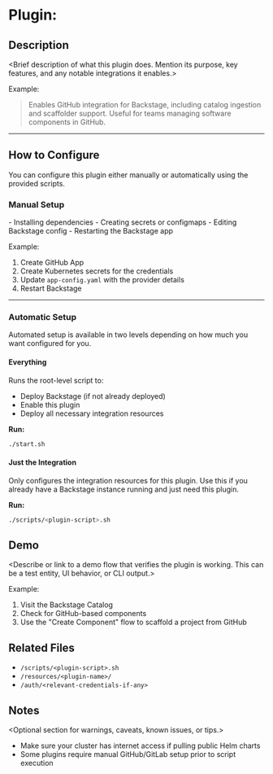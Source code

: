 # Plugin: <Plugin Name>

## Description

<Brief description of what this plugin does. Mention its purpose, key features, and any notable integrations it enables.>

Example:

> Enables GitHub integration for Backstage, including catalog ingestion and scaffolder support. Useful for teams managing software components in GitHub.

---

## How to Configure

You can configure this plugin either manually or automatically using the provided scripts.

### Manual Setup

<Outline the manual steps needed to enable this plugin. This may include:>
- Installing dependencies
- Creating secrets or configmaps
- Editing Backstage config
- Restarting the Backstage app

Example:

1. Create GitHub App
2. Create Kubernetes secrets for the credentials
3. Update `app-config.yaml` with the provider details
4. Restart Backstage

---

### Automatic Setup

Automated setup is available in two levels depending on how much you want configured for you.

#### Everything

Runs the root-level script to:

- Deploy Backstage (if not already deployed)
- Enable this plugin
- Deploy all necessary integration resources

**Run:**

```bash
./start.sh
```

#### Just the Integration

Only configures the integration resources for this plugin. Use this if you already have a Backstage instance running and just need this plugin.

**Run:**

```bash
./scripts/<plugin-script>.sh
```

## Demo

<Describe or link to a demo flow that verifies the plugin is working. This can be a test entity, UI behavior, or CLI output.>

Example:

1. Visit the Backstage Catalog
2. Check for GitHub-based components
3. Use the "Create Component" flow to scaffold a project from GitHub

## Related Files

- `/scripts/<plugin-script>.sh`
- `/resources/<plugin-name>/`
- `/auth/<relevant-credentials-if-any>`

## Notes

<Optional section for warnings, caveats, known issues, or tips.>

- Make sure your cluster has internet access if pulling public Helm charts
- Some plugins require manual GitHub/GitLab setup prior to script execution
